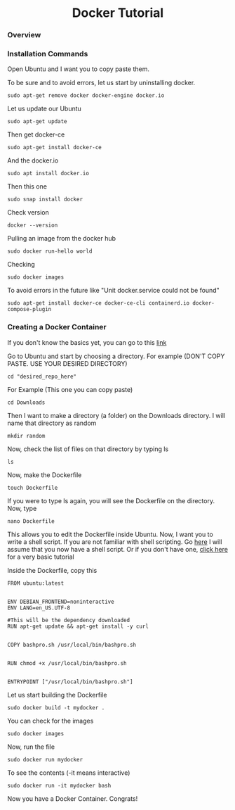 <div align="center">

# Docker Tutorial
  
</div>

### Overview



### Installation Commands

Open Ubuntu and I want you to copy paste them.

To be sure and to avoid errors, let us start by uninstalling docker.

```
sudo apt-get remove docker docker-engine docker.io
```
Let us update our Ubuntu
```
sudo apt-get update
```
Then get docker-ce
```
sudo apt-get install docker-ce
```
And the docker.io
```
sudo apt install docker.io
```
Then this one
```
sudo snap install docker
```
Check version
```
docker --version
```
Pulling an image from the docker hub
```
sudo docker run-hello world
```
Checking
```
sudo docker images
```
To avoid errors in the future like "Unit docker.service could not be found"
```
sudo apt-get install docker-ce docker-ce-cli containerd.io docker-compose-plugin
```

### Creating a Docker Container

If you don't know the basics yet, you can go to this [link](url)

Go to Ubuntu and start by choosing a directory. For example (DON'T COPY PASTE. USE YOUR DESIRED DIRECTORY)
```
cd "desired_repo_here"
```
For Example (This one you can copy paste)
```
cd Downloads
```
Then I want to make a directory (a folder) on the Downloads directory. I will name that directory as random
```
mkdir random
```
Now, check the list of files on that directory by typing ls
```
ls
```
Now, make the Dockerfile
```
touch Dockerfile
```
If you were to type ls again, you will see the Dockerfile on the directory. Now, type 
```
nano Dockerfile
```
This allows you to edit the Dockerfile inside Ubuntu. Now, I want you to write a shell script. If you are not familiar with shell scripting. Go [here](https://www.shellscript.sh/)
I will assume that you now have a shell script. Or if you don't have one, [click here](https://github.com/Wantook/BasicShell) for a very basic tutorial

Inside the Dockerfile, copy this
```
FROM ubuntu:latest


ENV DEBIAN_FRONTEND=noninteractive
ENV LANG=en_US.UTF-8

#This will be the dependency downloaded
RUN apt-get update && apt-get install -y curl


COPY bashpro.sh /usr/local/bin/bashpro.sh


RUN chmod +x /usr/local/bin/bashpro.sh


ENTRYPOINT ["/usr/local/bin/bashpro.sh"]
```
Let us start building the Dockerfile
```
sudo docker build -t mydocker .
```
You can check for the images
```
sudo docker images
```
Now, run the file
```
sudo docker run mydocker
```
To see the contents (-it means interactive)
```
sudo docker run -it mydocker bash
```
Now you have a Docker Container. Congrats!





